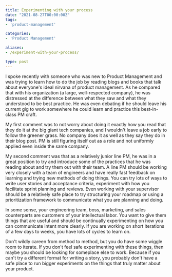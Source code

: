 ```yaml
---
title: Experimenting with your process
date: "2021-08-27T00:00:00Z"
tags: 
- 'product-management'

categories: 
- 'Product Management'

aliases: 
- /experiment-with-your-process/

type: post
---
```


I spoke recently with someone who was new to Product Management and was trying to learn how to do the job by reading blogs and books that talk about everyone's ideal nirvana of product management. As he compared that with his organization (a large, well-respected company), he was distressed at the difference between what they saw and what they understood to be best practice.  He was even debating if he should leave his current gig to work somewhere he could learn and practice this best-in-class PM craft.
<!--more-->

My first comment was to not worry about doing it exactly how you read that they do it at the big giant tech companies, and I wouldn't leave a job early to follow the greener grass.  No company does it as well as they say they do in their blog post.  PM is still figuring itself out as a role and not uniformly applied even inside the same company.  

My second comment was that as a relatively junior line PM, he was in a great position to try and introduce some of the practices that he was reading about and try them out with their team.  A line PM should be working very closely with a team of engineers and have really fast feedback on learning and trying new methods of doing things. You can try lots of ways to write user stories and acceptance criteria, experiment with how you facilitate sprint planning and reviews. Even working with your supervisor should be a relatively safe place to try structuring your roadmap or using a prioritization framework to communicate what you are planning and doing.  

In some sense, your engineering team, boss, marketing, and sales counterparts are customers of your intellectual labor.  You want to give them things that are useful and should be continually experimenting on how you can communicate intent more clearly.  If you are working on short iterations of a few days to weeks, you have lots of cycles to learn on.  

Don't wildly careen from method to method, but you do have some wiggle room to iterate.  If you don't feel safe experimenting with these things, then maybe you should be looking for someplace else to work.  Because if you can't try a different format for writing a story, you probably don't have a safe place to run bigger experiments on the things that truly matter about your product. 